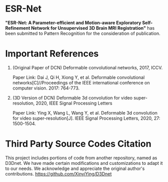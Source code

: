 # ESR-Net
__"ESR-Net: A Parameter-efficient and Motion-aware Exploratory Self-Refinement Network for Unsupervised 3D Brain MRI Registration"__ has been submitted to Pattern Recognition for the consideration of publication.

# Important References
1. (Original Paper of DCN) Deformable convolutional networks, 2017, ICCV.
   
   Paper Link: Dai J, Qi H, Xiong Y, et al. Deformable convolutional networks[C]//Proceedings of the IEEE international conference on computer vision. 2017: 764-773.
2. (3D Version of DCN) Deformable 3d convolution for video super-resolution, 2020, IEEE Signal Processing Letters
   
   Paper Link: Ying X, Wang L, Wang Y, et al. Deformable 3d convolution for video super-resolution[J]. IEEE Signal Processing Letters, 2020, 27: 1500-1504.

# Third Party Source Codes Citation
This project includes portions of code from another repository, named as D3Dnet. We have made certain modifications and customizations to adapt it to our needs. We acknowledge and appreciate the original author's contributions.
https://github.com/XinyiYing/D3Dnet
